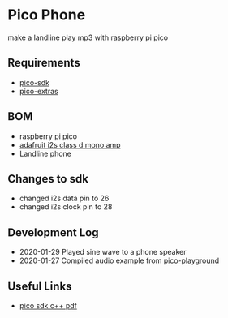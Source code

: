# Pico Phone

make a landline play mp3 with raspberry pi pico

## Requirements
* [pico-sdk](https://github.com/raspberrypi/pico-sdk)
* [pico-extras](https://github.com/raspberrypi/pico-extras)

## BOM

* raspberry pi pico
* [adafruit i2s class d mono amp](https://learn.adafruit.com/adafruit-max98357-i2s-class-d-mono-amp)
* Landline phone

## Changes to sdk

* changed i2s data pin to 26
* changed i2s clock pin to 28

## Development Log

* 2020-01-29 Played sine wave to a phone speaker
* 2020-01-27 Compiled audio example from [pico-playground](https://github.com/raspberrypi/pico-playground/tree/master/audio)

## Useful Links
* [pico sdk c++ pdf](https://datasheets.raspberrypi.org/pico/getting-started-with-pico.pdf)
